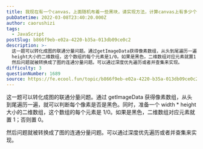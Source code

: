 ```yaml
---
title: 我现在有一个canvas，上面随机布着一些黑块，请实现方法，计算canvas上有多少个黑块。
pubDatetime: 2022-03-08T23:40:20.000Z
author: caorushizi
tags:
  - JavaScript
postSlug: b866f9eb-e02a-4220-b35a-013db09ce0c2
description: >-
  这一题可以转化成图的联通分量问题。通过getImageData获得像素数组，从头到尾遍历一遍，就可以判断每个像素是否是黑色。同时，准备一个width *
  height大小的二维数组，这个数组的每个元素是1/0。如果是黑色，二维数组对应元素就置1；否则置0。
  然后问题就被转换成了图的连通分量问题。可以通过深度优先遍历或者并查集来实现。
difficulty: 3
questionNumber: 1689
source: https://fe.ecool.fun/topic/b866f9eb-e02a-4220-b35a-013db09ce0c2
---
```


这一题可以转化成图的联通分量问题。通过 getImageData 获得像素数组，从头到尾遍历一遍，就可以判断每个像素是否是黑色。同时，准备一个 width \* height 大小的二维数组，这个数组的每个元素是 1/0。如果是黑色，二维数组对应元素就置 1；否则置 0。

然后问题就被转换成了图的连通分量问题。可以通过深度优先遍历或者并查集来实现。
